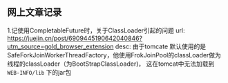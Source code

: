 ## 网上文章记录

1.记使用CompletableFuture时，关于ClassLoader引起的问题
 url: https://juejin.cn/post/6909445190642040846?utm_source=gold_browser_extension
 desc: 由于tomcate 默认使用的是SafeForkJoinWorkerThreadFactory，他使用FrokJoinPool的classLoader做为线程的classLoader（为BootStrapClassLoader)， 这在tomcat中无法加载到 ``WEB-INFO/lib`` 下的jar包
